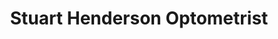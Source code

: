 ---
title: "Stuart Henderson Optometrist"
url: /masterton/stuart-henderson-optometrist/
shop: Optiker
---